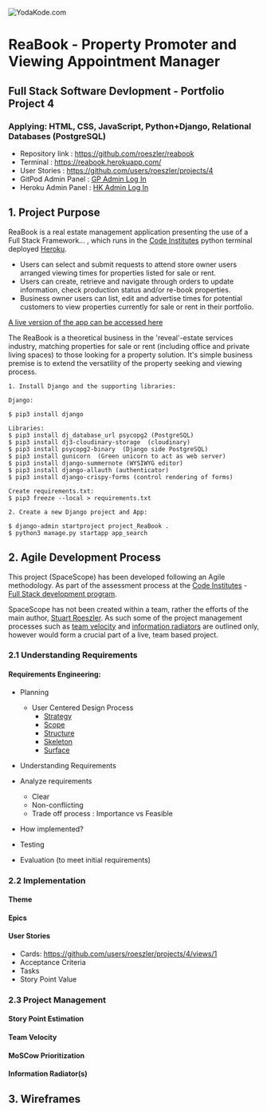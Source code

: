 ![YodaKode.com](https://res.cloudinary.com/rgcommercial/image/upload/v1660283182/static/images/yodaKode-256_wsgzti.png)

# ReaBook - Property Promoter and Viewing Appointment Manager 
## Full Stack Software Devlopment - Portfolio Project 4
### Applying: HTML, CSS, JavaScript, Python+Django, Relational Databases (PostgreSQL)

* Repository link : https://github.com/roeszler/reabook
* Terminal : https://reabook.herokuapp.com/
* User Stories : https://github.com/users/roeszler/projects/4
* GitPod Admin Panel : [GP Admin Log In](https://8000-roeszler-reabook-nqaw4dtiyn0.ws-eu62.gitpod.io/admin/login/)
* Heroku Admin Panel : [HK Admin Log In](https://reabook.herokuapp.com/admin/)



## 1. Project Purpose

ReaBook is a real estate management application presenting the use of a Full Stack Framework... , which runs in the [Code Institutes](https://codeinstitute.net/) python terminal deployed [Heroku](https://www.heroku.com/platform).
* Users can select and submit requests to attend store owner users arranged viewing times for properties listed for sale or rent.
* Users can create, retrieve and navigate through orders to update information, check production status and/or re-book properties.
* Business owner users can list, edit and advertise times for potential customers to view properties currently for sale or rent in their portfolio.

[A live version of the app can be accessed here](https://reabook.herokuapp.com/)

The ReaBook is a theoretical business in the 'reveal'-estate services industry, matching properties for sale or rent (including office and private living spaces) to those looking for a property solution. It's simple business premise is to extend the versatility of the property seeking and viewing process.


```
1. Install Django and the supporting libraries:

Django:

$ pip3 install django

Libraries:
$ pip3 install dj_database_url psycopg2 (PostgreSQL)
$ pip3 install dj3-cloudinary-storage  (cloudinary)
$ pip3 install psycopg2-binary  (Django side PostgreSQL)
$ pip3 install gunicorn  (Green unicorn to act as web server)
$ pip3 install django-summernote (WYSIWYG editor)
$ pip3 install django-allauth (authenticator)
$ pip3 install django-crispy-forms (control rendering of forms)

Create requirements.txt:
$ pip3 freeze --local > requirements.txt

2. Create a new Django project and App:

$ django-admin startproject project_ReaBook .
$ python3 manage.py startapp app_search
```

## 2. Agile Development Process

This project (SpaceScope) has been developed following an Agile methodology. As part of the assessment process at the [Code Institutes](https://codeinstitute.net/) - [Full Stack development program](https://codeinstitute.net/se/full-stack-software-development-diploma/). 

SpaceScope has not been created within a team, rather the efforts of the main author, [Stuart Roeszler](https://www.linkedin.com/in/stuartroeszler/). As such some of the project management processes such as [team velocity](#team-velocity) and [information radiators](#information-radiators) are outlined only, however would form a crucial part of a live, team based project.
### 2.1 Understanding Requirements
#### Requirements Engineering:
* Planning
    - User Centered Design Process
        - [Strategy](static/ucd/1-strategy.md)
        - [Scope](static/ucd/2-scope.md)
        - [Structure](static/ucd/3-structure.md)
        - [Skeleton](static/ucd/4-skeleton.md)
        - [Surface](static/ucd/5-surface.md)

* Understanding Requirements 
* Analyze requirements 
    - Clear
    - Non-conflicting
    - Trade off process : Importance vs Feasible 
* How implemented?
* Testing
* Evaluation (to meet initial requirements)

### 2.2 Implementation
#### Theme
#### Epics

#### User Stories
- Cards:
https://github.com/users/roeszler/projects/4/views/1
- Acceptance Criteria
- Tasks
- Story Point Value

### 2.3 Project Management
#### Story Point Estimation
#### Team Velocity
#### MoSCow Prioritization
#### Information Radiator(s)

## 3. Wireframes



